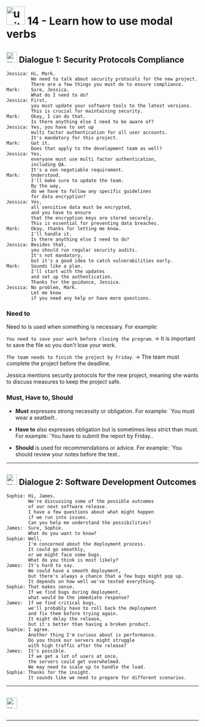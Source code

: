# <img width="48" height="48" src="https://img.icons8.com/emoji/48/united-kingdom-emoji.png" alt="united-kingdom-emoji"/>  14 - Learn how to use modal verbs

## <img width="28" height="28" src="https://img.icons8.com/emoji/28/united-kingdom-emoji.png" alt="united-kingdom-emoji"/> Dialogue 1: Security Protocols Compliance

```
Jessica: Hi, Mark.
         We need to talk about security protocols for the new project.
         There are a few things you must do to ensure compliance.
Mark:    Sure, Jessica.
         What do I need to do?
Jessica: First,
         you must update your software tools to the latest versions.
         This is crucial for maintaining security.
Mark:    Okay, I can do that.
         Is there anything else I need to be aware of?
Jessica: Yes, you have to set up
         multi factor authentication for all user accounts.
         It's mandatory for this project.
Mark:    Got it.
         Does that apply to the development team as well?
Jessica: Yes,
         everyone must use multi factor authentication,
         including QA.
         It's a non negotiable requirement.
Mark:    Understood.
         I'll make sure to update the team.
         By the way,
         do we have to follow any specific guidelines
         for data encryption?
Jessica: Yes,
         all sensitive data must be encrypted,
         and you have to ensure
         that the encryption keys are stored securely.
         This is essential for preventing data breaches.
Mark:    Okay, thanks for letting me know.
         I'll handle it.
         Is there anything else I need to do?
Jessica: Besides that,
         you should run regular security audits.
         It's not mandatory,
         but it's a good idea to catch vulnerabilities early.
Mark:    Sounds like a plan.
         I'll start with the updates
         and set up the authentication.
         Thanks for the guidance, Jessica.
Jessica: No problem, Mark.
         Let me know
         if you need any help or have more questions.
```

### Need to

Need to is used when something is necessary. For example:

`You need to save your work before closing the program`. -> It is important to save the file so you don't lose your work.

`The team needs to finish the project by Friday`. -> The team must complete the project before the deadline.

Jessica mentions security protocols for the new project, meaning she wants to discuss measures to keep the project safe.

### Must, Have to, Should

- **Must** expresses strong necessity or obligation. For example: `You must wear a seatbelt..

- **Have to** also expresses obligation but is sometimes less strict than must. For example: `You have to submit the report by Friday..

- **Should** is used for recommendations or advice. For example: `You should review your notes before the test..

---

## <img width="28" height="28" src="https://img.icons8.com/emoji/28/united-kingdom-emoji.png" alt="united-kingdom-emoji"/>  Dialogue 2: Software Development Outcomes

```
Sophie: Hi, James.
        We're discussing some of the possible outcomes
        of our next software release.
        I have a few questions about what might happen
        if we run into issues.
        Can you help me understand the possibilities?
James:  Sure, Sophie.
        What do you want to know?
Sophie: Well,
        I'm concerned about the deployment process.
        It could go smoothly,
        or we might face some bugs.
        What do you think is most likely?
James:  It's hard to say.
        We could have a smooth deployment,
        but there's always a chance that a few bugs might pop up.
        It depends on how well we've tested everything.
Sophie: That makes sense.
        If we find bugs during deployment,
        what would be the immediate response?
James:  If we find critical bugs,
        we'll probably have to roll back the deployment
        and fix them before trying again.
        It might delay the release,
        but it's better than having a broken product.
Sophie: I agree.
        Another thing I'm curious about is performance.
        Do you think our servers might struggle
        with high traffic after the release?
James:  It's possible.
        If we get a lot of users at once,
        the servers could get overwhelmed.
        We may need to scale up to handle the load.
Sophie: Thanks for the insight.
        It sounds like we need to prepare for different scenarios.
```

---

## <img width="28" height="28" src="https://img.icons8.com/emoji/28/united-kingdom-emoji.png" alt="united-kingdom-emoji"/> 

```

```

---
